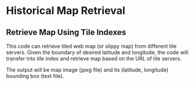# Historical Map Retrieval

## Retrieve Map Using Tile Indexes

This code can retrieve tiled web map (or slippy map) from different tile servers. 
Given the boundary of desired latitude and longitude, the code will transfer into tile index and retrieve map based on the URL of tile servers.

The output will be map image (jpeg file) and its (latitude, longitude) bounding box (text file).


